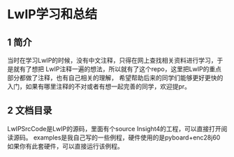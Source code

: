 # LwIP学习和总结

## 1 简介

当时在学习LwIP的时候，没有中文注释，只得在网上查找相关资料进行学习，于是就有了想把
LwIP注释一遍的想法，所以就有了这个repo，这里把LwIP的重点部分都做了注释，也有自己相关的理解，
希望帮助后来的同学们能够更好更快的入门，如果有哪里注释的不对或者有想一起完善的同学，欢迎提pr。

## 2 文档目录

LwIPSrcCode是LwIP的源码，里面有个source Insight4的工程，可以直接打开阅读源码。
examples是我自己写的一些例程，硬件使用的是pyboard+enc28j60 如果你有此套硬件，可以直接运行该例程。




